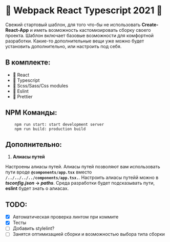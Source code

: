# 🎉 Webpack React Typescript 2021 🎉

Свежий стартовый шаблон, для того что-бы не использовать **Create-React-App** и иметь возможность кастомизировать сборку своего проекта. Шаблон включает базовые возможности для комфортной разработки. Какие-то дополнительные вещи уже можно будет установить дополнительно, или настроить под себя.

## В комплекте:

- 🚀 React
- 💪 Typescript
- 💅 Scss/Sass/Css modules
- 📐 Eslint
- 🧹 Prettier

## NPM Команды:

```
    npm run start: start development server
    npm run build: production build
```

## Дополнительно:

1. **Алиасы путей**

Настроены алиасы путей. Алиасы путей позволяют вам использовать пути вроде **``@components/app.tsx``** вместо **``/../../../../components/app.tsx.``**.
Настроить алиасы путейй можно в ***tsconfig.json* -> *paths***. Среда разработки будет подсказывать пути, **eslint** будет знать о алиасах.


## TODO:

- [x] Автоматическая проверка линтом при коммите
- [x] Тесты
- [ ] Добавить stylelint?
- [ ] Занятся оптимизацией сборки и возможностью выбора типа сборки
